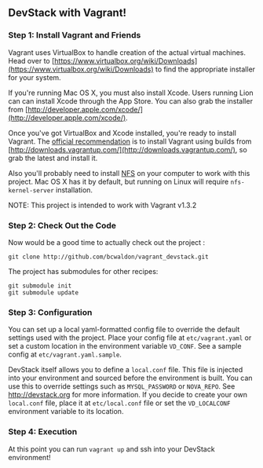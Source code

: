 ## DevStack with Vagrant!

### Step 1: Install Vagrant and Friends
Vagrant uses VirtualBox to handle creation of the actual virtual machines. Head over to [https://www.virtualbox.org/wiki/Downloads](https://www.virtualbox.org/wiki/Downloads) to find the appropriate installer for your system.

If you're running Mac OS X, you must also install Xcode. Users running Lion can can install Xcode through the App Store. You can also grab the installer from [http://developer.apple.com/xcode/](http://developer.apple.com/xcode/).

Once you've got VirtualBox and Xcode installed, you're ready to install Vagrant. The [official recommendation](http://docs.vagrantup.com/v2/installation/index.html) is to install Vagrant using builds from [http://downloads.vagrantup.com/](http://downloads.vagrantup.com/), so grab the latest and install it.

Also you'll probably need to install [NFS](http://en.wikipedia.org/wiki/Network_File_System) on your computer to work with this project. Mac OS X has it by default, but running on Linux will require ```nfs-kernel-server``` installation.

NOTE: This project is intended to work with Vagrant v1.3.2

### Step 2: Check Out the Code
Now would be a good time to actually check out the project :

    git clone http://github.com/bcwaldon/vagrant_devstack.git

The project has submodules for other recipes:

    git submodule init
    git submodule update

### Step 3: Configuration
You can set up a local yaml-formatted config file to override the default settings used with the project. Place your config file at `etc/vagrant.yaml` or set a custom location in the environment variable `VD_CONF`. See a sample config at `etc/vagrant.yaml.sample`.

DevStack itself allows you to define a `local.conf` file. This file is injected into your environment and sourced before the environment is built. You can use this to override settings such as `MYSQL_PASSWORD` or `NOVA_REPO`. See http://devstack.org for more information. If you decide to create your own `local.conf` file, place it at `etc/local.conf` file or set the `VD_LOCALCONF` environment variable to its location.

### Step 4: Execution
At this point you can run `vagrant up` and ssh into your DevStack environment!
